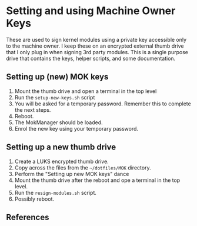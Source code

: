 # Setting and using Machine Owner Keys

These are used to sign kernel modules using a private key accessible only to the
machine owner. I keep these on an encrypted external thumb drive that I only
plug in when signing 3rd party modules.  This is a single purpose drive that
contains the keys, helper scripts, and some documentation.

## Setting up (new) MOK keys

1. Mount the thumb drive and open a terminal in the top level
2. Run the `setup-new-keys.sh` script
3. You will be asked for a temporary password. Remember this to complete the
   next steps.
4. Reboot.
5. The MokManager should be loaded.
6. Enrol the new key using your temporary password.

## Setting up a new thumb drive

1. Create a LUKS encrypted thumb drive.
2. Copy across the files from the `~/dotfiles/MOK` directory.
3. Perform the "Setting up new MOK keys" dance
4. Mount the thumb drive after the reboot and ope a terminal in the top level.
5. Run the `resign-modules.sh` script.
6. Possibly reboot.

## References

[Crowdstrike]: https://www.crowdstrike.com/blog/enhancing-secure-boot-chain-on-fedora-29/
[Fedora]: https://docs.fedoraproject.org/en-US/Fedora/23/html/System_Administrators_Guide/sect-enrolling-public-key-on-target-system.html
[Attie]: https://attie.co.uk/wiki/ubuntu/secure_boot/sign_modules/
[Ubundtu]: https://wiki.ubuntu.com/UEFI/SecureBoot

